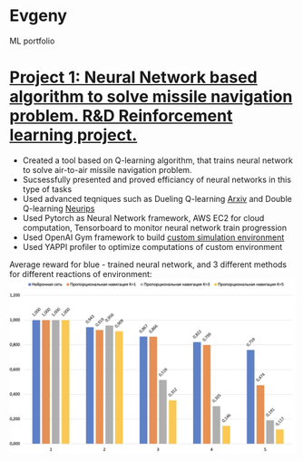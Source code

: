 # Evgeny
ML portfolio
# [Project 1: Neural Network based algorithm to solve missile navigation problem. R&D Reinforcement learning project.](https://github.com/Yegres5/missile-solution)
* Created a tool based on Q-learning algorithm, that trains neural network to solve air-to-air missile navigation problem.
* Sucsessfully presented and proved efficiancy of neural networks in this type of tasks
* Used advanced teqniques such as Dueling Q-learning [Arxiv](https://arxiv.org/abs/1511.06581) and Double Q-learning [Neurips](https://proceedings.neurips.cc/paper/2010/file/091d584fced301b442654dd8c23b3fc9-Paper.pdf)
* Used Pytorch as Neural Network framework, AWS EC2 for cloud computation, Tensorboard to monitor neural network train progression
* Used OpenAI Gym framework to build [custom simulation environment](https://github.com/Yegres5/missile-env)
* Used YAPPI profiler to optimize computations of custom environment

Average reward for blue - trained neural network, and 3 different methods for different reactions of environment:
<img src="https://github.com/Yegres5/Evgeny_Portfolio/blob/d9953b112e3afcca187b0be296803d9ff3025aaa/images/Average%20score.jpg?raw=true" width="726"/>
